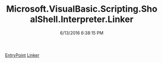 ﻿---
title: Microsoft.VisualBasic.Scripting.ShoalShell.Interpreter.Linker
date: 6/13/2016 6:38:15 PM
---

[EntryPoint](T-Microsoft.VisualBasic.Scripting.ShoalShell.Interpreter.Linker.EntryPoint.html)
[Linker](T-Microsoft.VisualBasic.Scripting.ShoalShell.Interpreter.Linker.Linker.html)
